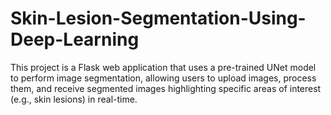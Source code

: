 # Skin-Lesion-Segmentation-Using-Deep-Learning
This project is a Flask web application that uses a pre-trained UNet model to perform image segmentation, allowing users to upload images, process them, and receive segmented images highlighting specific areas of interest (e.g., skin lesions) in real-time.
